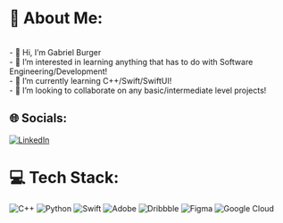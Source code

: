 # 💫 About Me:
<br>- 👋 Hi, I’m Gabriel Burger<br>- 👀 I’m interested in learning anything that has to do with Software Engineering/Development!<br>- 🌱 I’m currently learning C++/Swift/SwiftUI!<br>- 💞️ I’m looking to collaborate on any basic/intermediate level projects!


## 🌐 Socials:
[![LinkedIn](https://img.shields.io/badge/LinkedIn-%230077B5.svg?logo=linkedin&logoColor=white)](https://linkedin.com/in/gabeburger) 

# 💻 Tech Stack:
![C++](https://img.shields.io/badge/c++-%2300599C.svg?style=plastic&logo=c%2B%2B&logoColor=white) ![Python](https://img.shields.io/badge/python-3670A0?style=plastic&logo=python&logoColor=ffdd54) ![Swift](https://img.shields.io/badge/swift-F54A2A?style=plastic&logo=swift&logoColor=white) ![Adobe](https://img.shields.io/badge/adobe-%23FF0000.svg?style=plastic&logo=adobe&logoColor=white) ![Dribbble](https://img.shields.io/badge/Dribbble-EA4C89?style=plastic&logo=dribbble&logoColor=white) ![Figma](https://img.shields.io/badge/figma-%23F24E1E.svg?style=plastic&logo=figma&logoColor=white) ![Google Cloud](https://img.shields.io/badge/GoogleCloud-%234285F4.svg?style=plastic&logo=google-cloud&logoColor=white)


<!-- Proudly created with GPRM ( https://gprm.itsvg.in ) -->
